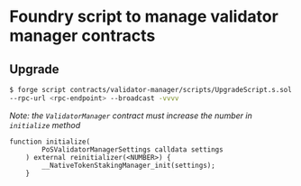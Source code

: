 # Foundry script to manage validator manager contracts

## Upgrade

```sh
$ forge script contracts/validator-manager/scripts/UpgradeScript.s.sol \
--rpc-url <rpc-endpoint> --broadcast -vvvv
```

*Note: the `ValidatorManager` contract must increase the number in `initialize` method*

```solidity
function initialize(
        PoSValidatorManagerSettings calldata settings
    ) external reinitializer(<NUMBER>) {
        __NativeTokenStakingManager_init(settings);
    }
```